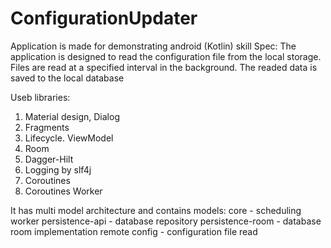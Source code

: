 # ConfigurationUpdater

Application is made for demonstrating android (Kotlin) skill
Spec:
The application is designed to read the configuration file from the local storage. Files are read at a specified interval in the background. The readed data is saved to the local database

Useb libraries:
1. Material design, Dialog
2. Fragments
3. Lifecycle. ViewModel
4. Room
5. Dagger-Hilt
6. Logging by slf4j
7. Coroutines
8. Coroutines Worker

It has multi model architecture and contains models:
core - scheduling worker
persistence-api - database repository
persistence-room - database room implementation
remote config - configuration file read
